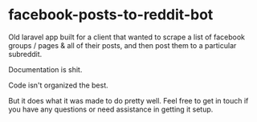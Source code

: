 # facebook-posts-to-reddit-bot
Old laravel app built for a client that wanted to scrape a list of facebook groups / pages & all of their posts, and then post them to a particular subreddit. 

Documentation is shit.

Code isn't organized the best.

But it does what it was made to do pretty well. Feel free to get in touch if you have any questions or need assistance in getting it setup.
